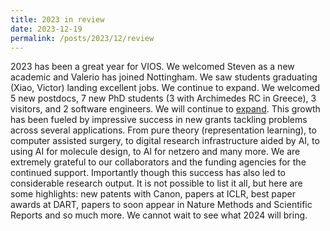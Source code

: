 ```yaml
---
title: 2023 in review
date: 2023-12-19
permalink: /posts/2023/12/review
---
```


2023 has been a great year for VIOS.  We welcomed Steven as a new academic and Valerio has joined Nottingham. We saw students graduating (Xiao, Victor) landing excellent jobs. We continue to expand. We welcomed 5 new postdocs, 7 new PhD students (3 with Archimedes RC in Greece), 3 visitors, and 2 software engineers. We will continue to [expand](/join_us/). 
This growth has been fueled by impressive success in new grants tackling problems across several applications. From pure theory (representation learning), to computer assisted surgery, to digital research infrastructure aided by AI, to using AI for molecule design, to AI for netzero and many more.  We are extremely grateful to our collaborators and the funding agencies for the continued support.
Importantly though this success has also led to considerable research output. It is not possible to list it all, but here are some highlights: new patents with Canon, papers at ICLR, best paper awards at DART, papers to soon appear in Nature Methods and Scientific Reports and so much more.  We cannot wait to see what 2024 will bring.   
